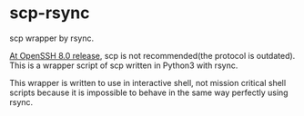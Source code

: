 # scp-rsync

scp wrapper by rsync.

[At OpenSSH 8.0 release](http://www.openssh.com/txt/release-8.0), scp is not recommended(the protocol is outdated). This is a wrapper script of scp written in Python3 with rsync.

This wrapper is written to use in interactive shell, not mission critical shell scripts because it is impossible to behave in the same way perfectly using rsync.
